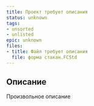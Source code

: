 ```yaml
---
title: Проект требует описания
status: unknown
tags:
- unsorted
- unlisted
epic: unknown
files:
- title: Файл требует описания
  file: форма стакан.FCStd
---
```



## Описание

Произвольное описание
